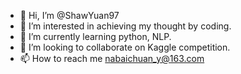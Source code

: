 - 👋 Hi, I’m @ShawYuan97
- 👀 I’m interested in achieving my thought by coding.
- 🌱 I’m currently learning python, NLP.
- 💞️ I’m looking to collaborate on Kaggle competition.
- 📫 How to reach me nabaichuan_y@163.com

<!---
ShawYuan97/ShawYuan97 is a ✨ special ✨ repository because its `README.md` (this file) appears on your GitHub profile.
You can click the Preview link to take a look at your changes.
--->
